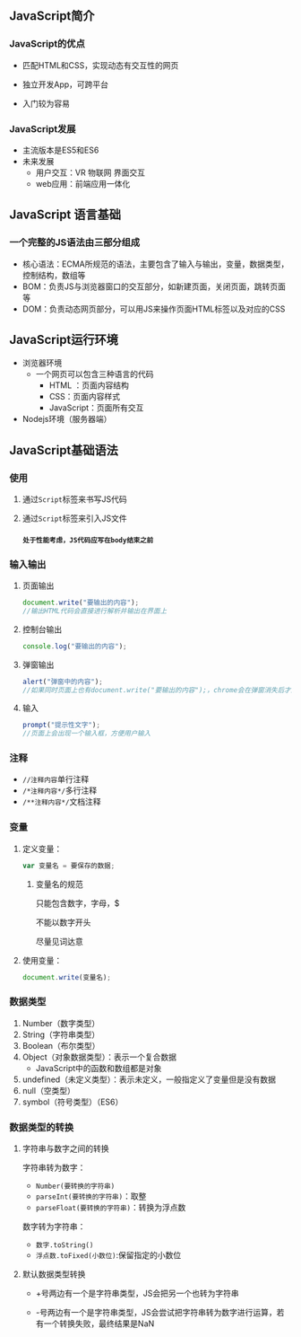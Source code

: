 ## JavaScript简介

### JavaScript的优点

- 匹配HTML和CSS，实现动态有交互性的网页

- 独立开发App，可跨平台

- 入门较为容易

### JavaScript发展

- 主流版本是ES5和ES6
- 未来发展
  - 用户交互：VR 物联网 界面交互
  - web应用：前端应用一体化

## JavaScript 语言基础

### 一个完整的JS语法由三部分组成

- 核心语法：ECMA所规范的语法，主要包含了输入与输出，变量，数据类型，控制结构，数组等
- BOM：负责JS与浏览器窗口的交互部分，如新建页面，关闭页面，跳转页面等
- DOM：负责动态网页部分，可以用JS来操作页面HTML标签以及对应的CSS

## JavaScript运行环境

- 浏览器环境
  - 一个网页可以包含三种语言的代码
    - HTML ：页面内容结构
    - CSS：页面内容样式
    - JavaScript：页面所有交互
- Nodejs环境（服务器端）

## JavaScript基础语法

### 使用

1. 通过`Script`标签来书写JS代码

2. 通过`Script`标签来引入JS文件

   #### `处于性能考虑，JS代码应写在body结束之前`

### 输入输出

 1. 页面输出

    ``` javascript
    document.write("要输出的内容");
    //输出HTML代码会直接进行解析并输出在界面上
    ```

 2. 控制台输出

    ``` javascript
    console.log("要输出的内容");
    ```

 3. 弹窗输出

    ``` javascript
    alert("弹窗中的内容");
    //如果同时页面上也有document.write("要输出的内容");，chrome会在弹窗消失后才显示
    ```

4. 输入

   ``` javascript
   prompt("提示性文字");
   //页面上会出现一个输入框，方便用户输入
   ```

### 注释

- `//注释内容`单行注释
- `/*注释内容*/`多行注释
- `/**注释内容*/`文档注释

### 变量

1. 定义变量：

   ``` javascript
   var 变量名 = 要保存的数据;
   ```

   1. 变量名的规范

      只能包含数字，字母，$

      不能以数字开头

      尽量见词达意

2. 使用变量：

   ``` javascript
   document.write(变量名);
   ```

### 数据类型

1. Number（数字类型）
2. String（字符串类型）
3. Boolean（布尔类型）
4. Object（对象数据类型）：表示一个复合数据
   - JavaScript中的函数和数组都是对象
5. undefined（未定义类型）：表示未定义，一般指定义了变量但是没有数据
6. null（空类型）
7. symbol（符号类型）（ES6）

### 数据类型的转换

1. 字符串与数字之间的转换

   字符串转为数字：

   - `Number(要转换的字符串)`
   - `parseInt(要转换的字符串)`：取整
   - `parseFloat(要转换的字符串)`：转换为浮点数

   数字转为字符串：

   - `数字.toString()`
   - `浮点数.toFixed(小数位)`:保留指定的小数位

2. 默认数据类型转换

   - +号两边有一个是字符串类型，JS会把另一个也转为字符串

   - -号两边有一个是字符串类型，JS会尝试把字符串转为数字进行运算，若有一个转换失败，最终结果是NaN
